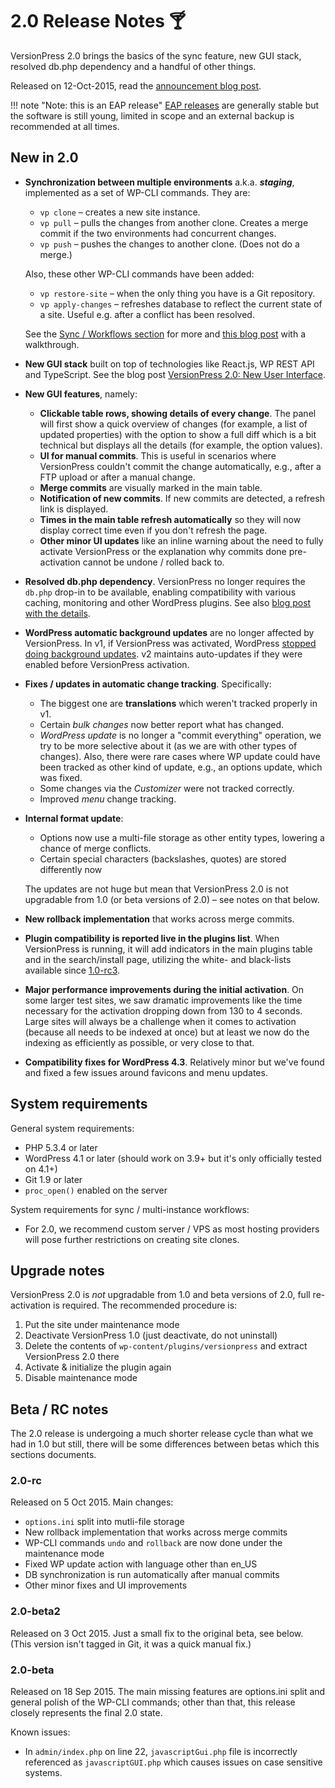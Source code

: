 # 2.0 Release Notes 🍸

VersionPress 2.0 brings the basics of the sync feature, new GUI stack, resolved db.php dependency and a handful of other things.

Released on 12-Oct-2015, read the [announcement blog post](https://blog.versionpress.net/2015/10/versionpress-2-0-released/).


!!! note "Note: this is an EAP release"
    [EAP releases](../getting-started/about-eap.md) are generally stable but the software is still young, limited in scope and an external backup is recommended at all times.

## New in 2.0

 * **Synchronization between multiple environments** a.k.a. ***staging***, implemented as a set of WP-CLI commands. They are:

   * `vp clone` – creates a new site instance.
   * `vp pull` – pulls the changes from another clone. Creates a merge commit if the two environments had concurrent changes.
   * `vp push` – pushes the changes to another clone. (Does not do a merge.)

    Also, these other WP-CLI commands have been added:

   * `vp restore-site` – when the only thing you have is a Git repository.
   * `vp apply-changes` – refreshes database to reflect the current state of a site. Useful e.g. after a conflict has been resolved.

    See the [Sync / Workflows section](../sync/index.md) for more and [this blog post](https://blog.versionpress.net/2015/09/versionpress-2-0-staging/) with a walkthrough.
 * **New GUI stack** built on top of technologies like React.js, WP REST API and TypeScript. See the blog post [VersionPress 2.0: New User Interface](https://blog.versionpress.net/2015/09/versionpress-2-0-new-user-interface/).
 * **New GUI features**, namely:
   * **Clickable table rows, showing details of every change**. The panel will first show a quick overview of changes (for example, a list of updated properties) with the option to show a full diff which is a bit technical but displays all the details (for example, the option values).
   * **UI for manual commits**. This is useful in scenarios where VersionPress couldn't commit the change automatically, e.g., after a FTP upload or after a manual change.
   * **Merge commits** are visually marked in the main table.
   * **Notification of new commits**. If new commits are detected, a refresh link is displayed.
   * **Times in the main table refresh automatically** so they will now display correct time even if you don't refresh the page.
   * **Other minor UI updates** like an inline warning about the need to fully activate VersionPress or the explanation why commits done pre-activation cannot be undone / rolled back to.
 * **Resolved db.php dependency**. VersionPress no longer requires the `db.php` drop-in to be available, enabling compatibility with various caching, monitoring and other WordPress plugins. See also [blog post with the details](https://blog.versionpress.net/2015/10/the-db-php-issue/).
 * **WordPress automatic background updates** are no longer affected by VersionPress. In v1, if VersionPress was activated, WordPress [stopped doing background updates](https://codex.wordpress.org/Configuring_Automatic_Background_Updates). v2 maintains auto-updates if they were enabled before VersionPress activation.
 * **Fixes / updates in automatic change tracking**. Specifically:
   * The biggest one are **translations** which weren't tracked properly in v1.
   * Certain *bulk changes* now better report what has changed.
   * *WordPress update* is no longer a "commit everything" operation, we try to be more selective about it (as we are with other types of changes). Also, there were rare cases where WP update could have been tracked as other kind of update, e.g., an options update, which was fixed.
   * Some changes via the *Customizer* were not tracked correctly.
   * Improved *menu* change tracking.
 * **Internal format update**:
    * Options now use a multi-file storage as other entity types, lowering a chance of merge conflicts.
    * Certain special characters (backslashes, quotes) are stored differently now

    The updates are not huge but mean that VersionPress 2.0 is not upgradable from 1.0 (or beta versions of 2.0) – see notes on that below.
 * **New rollback implementation** that works across merge commits.
 * **Plugin compatibility is reported live in the plugins list**. When VersionPress is running, it will add indicators in the main plugins table and in the search/install page, utilizing the white- and black-lists available since [1.0-rc3](./1.0-rc3.md).
 * **Major performance improvements during the initial activation**. On some larger test sites, we saw dramatic improvements like the time necessary for the activation dropping down from 130 to 4 seconds. Large sites will always be a challenge when it comes to activation (because all needs to be indexed at once) but at least we now do the indexing as efficiently as possible, or very close to that.
 * **Compatibility fixes for WordPress 4.3**. Relatively minor but we've found and fixed a few issues around favicons and menu updates.


## System requirements

General system requirements:

 - PHP 5.3.4 or later
 - WordPress 4.1 or later (should work on 3.9+ but it's only officially tested on 4.1+)
 - Git 1.9 or later
 - `proc_open()` enabled on the server

System requirements for sync / multi-instance workflows:

 - For 2.0, we recommend custom server / VPS as most hosting providers will pose further restrictions on creating site clones.


## Upgrade notes

VersionPress 2.0 is *not* upgradable from 1.0 and beta versions of 2.0, full re-activation is required. The recommended procedure is:

 1. Put the site under maintenance mode
 2. Deactivate VersionPress 1.0 (just deactivate, do not uninstall)
 3. Delete the contents of `wp-content/plugins/versionpress` and extract VersionPress 2.0 there
 4. Activate & initialize the plugin again
 5. Disable maintenance mode


## Beta / RC notes

The 2.0 release is undergoing a much shorter release cycle than what we had in 1.0 but still, there will be some differences between betas which this sections documents.

### 2.0-rc

Released on 5 Oct 2015. Main changes:

 - `options.ini` split into mutli-file storage
 - New rollback implementation that works across merge commits
 - WP-CLI commands `undo` and `rollback` are now done under the maintenance mode
 - Fixed WP update action with language other than en_US
 - DB synchronization is run automatically after manual commits
 - Other minor fixes and UI improvements

### 2.0-beta2

Released on 3 Oct 2015. Just a small fix to the original beta, see below. (This version isn't tagged in Git, it was a quick manual fix.)

### 2.0-beta

Released on 18 Sep 2015. The main missing features are options.ini split and general polish of the WP-CLI commands; other than that, this release closely represents the final 2.0 state.

Known issues:

 - In `admin/index.php` on line 22, `javascriptGui.php` file is incorrectly referenced as `javascriptGUI.php` which causes issues on case sensitive systems.
